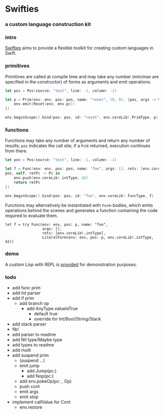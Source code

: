 # Swifties
### a custom language construction kit 

### intro
[Swifties](https://github.com/codr7/swifties) aims to provide a flexible toolkit for creating custom languages in Swift.

### primitives
Primitives are called at compile time and may take any number (min/max are specified in the constructor) of forms as arguments and emit operations. 

```swift
let pos = Pos(source: "test", line: -1, column: -1)

let p = Prim(env: env, pos: pos, name: "reset", (0, 0), {pos, args -> Void in
    env.emit(Reset(env, env.pc))
})

env.beginScope().bind(pos: pos, id: "reset", env.coreLib!.PrimType, p)
```

### functions
Functions may take any number of arguments and return any number of results; `pos` indicates the call site; if a `Pc`is returned, execution continues from there.

```swift
let pos = Pos(source: "test", line: -1, column: -1)

let f = Func(env: env, pos: pos, name: "foo", args: [], rets: [env.coreLib!.intType], {
pos, self, retPc -> Pc in
    env.push(env.coreLib!.intType, 42)
    return retPc
})

env.beginScope().bind(pos: pos, id: "foo", env.coreLib!.funcType, f)
```

Functions may alternatively be instantiated with `Form`-bodies, which emits operations behind the scenes and generates a function containing the code required to evaluate them.

```
let f = try Func(env: env, pos: p, name: "foo",
                 args: [],
                 rets: [env.coreLib!.intType],
                 LiteralForm(env: env, pos: p, env.coreLib!.intType, 42))
```

### demo
A custom Lisp with REPL is [provided](https://github.com/codr7/swifties-repl) for demonstration purposes.

### todo
- add func prim
- add Int parser
- add if prim
    - add branch op
        - add AnyType.valueIsTrue
            - default true
            - override for Int/Bool/String/Stack
- add stack parser
- fib!
- add parser to readme
- add Nil type/Maybe type
- add types to readme
- add multi
- add suspend prim
    - (suspend ...)
    - emit jump
        - add Jump(pc:)
        - add Nop(pc:)
    - add env.pokeOp(pc: , Op)
    - push cont
    - emit args
    - emit stop
- implement callValue for Cont
    - env.restore
